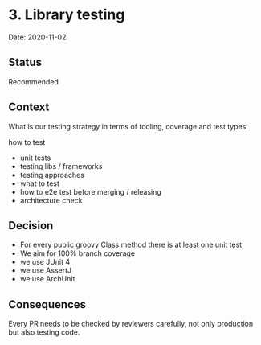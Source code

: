 # 3. Library testing

Date: 2020-11-02

## Status

Recommended

## Context

What is our testing strategy in terms of tooling, coverage and test types.

how to test
- unit tests
- testing libs / frameworks
- testing approaches
- what to test
- how to e2e test before merging / releasing
- architecture check

## Decision

- For every public groovy Class method there is at least one unit test
- We aim for 100% branch coverage
- we use JUnit 4 
- we use AssertJ
- we use ArchUnit

## Consequences

Every PR needs to be checked by reviewers carefully, not only production but also testing code.